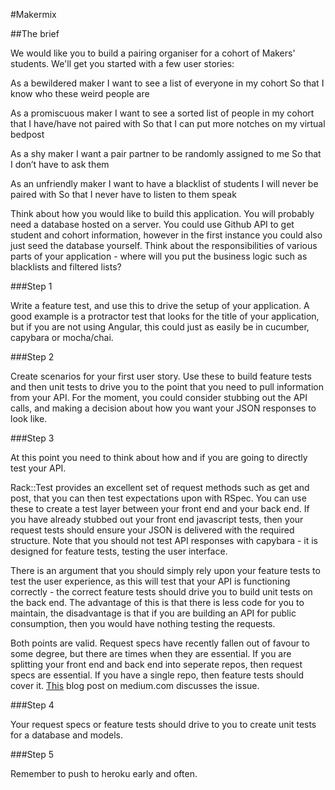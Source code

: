 #Makermix

##The brief

We would like you to build a pairing organiser for a cohort of Makers' students. We'll get you started with a few user stories:

As a bewildered maker
I want to see a list of everyone in my cohort
So that I know who these weird people are

As a promiscuous maker
I want to see a sorted list of people in my cohort that I have/have not paired with
So that I can put more notches on my virtual bedpost

As a shy maker
I want a pair partner to be randomly assigned to me
So that I don’t have to ask them

As an unfriendly maker
I want to have a blacklist of students I will never be paired with
So that I never have to listen to them speak

Think about how you would like to build this application. You will probably need a database hosted on a server. You could use Github API to get student and cohort information, however in the first instance you could also just seed the database yourself. Think about the responsibilities of various parts of your application - where will you put the business logic such as blacklists and filtered lists?

###Step 1

Write a feature test, and use this to drive the setup of your application. A good example is a protractor test that looks for the title of your application, but if you are not using Angular, this could just as easily be in cucumber, capybara or mocha/chai.

###Step 2

Create scenarios for your first user story. Use these to build feature tests and then unit tests to drive you to the point that you need to pull information from your API. For the moment, you could consider stubbing out the API calls, and making a decision about how you want your JSON responses to look like.

###Step 3

At this point you need to think about how and if you are going to directly test your API. 

Rack::Test provides an excellent set of request methods such as get and post, that you can then test expectations upon with RSpec. You can use these to create a test layer between your front end and your back end. If you have already stubbed out your front end javascript tests, then your request tests should ensure your JSON is delivered with the required structure. Note that you should not test API responses with capybara - it is designed for feature tests, testing the user interface.

There is an argument that you should simply rely upon your feature tests to test the user experience, as this will test that your API is functioning correctly - the correct feature tests should drive you to build unit tests on the back end. The advantage of this is that there is less code for you to maintain, the disadvantage is that if you are building an API for public consumption, then you would have nothing testing the requests. 

Both points are valid. Request specs have recently fallen out of favour to some degree, but there are times when they are essential. If you are splitting your front end and back end into seperate repos, then request specs are essential. If you have a single repo, then feature tests should cover it. [This](https://medium.com/@AlexanderJeuris/benefits-of-protractor-in-a-angular-rails-api-application-stack-c60dc44c39b1) blog post on medium.com discusses the issue.

###Step 4

Your request specs or feature tests should drive to you to create unit tests for a database and models.

###Step 5

Remember to push to heroku early and often.
